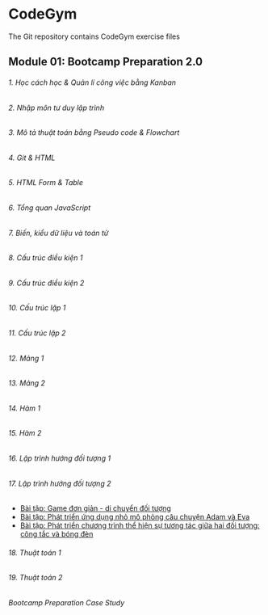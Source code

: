# CodeGym
The Git repository contains CodeGym exercise files
## Module 01: Bootcamp Preparation 2.0
###### 1. Học cách học & Quản lí công việc bằng Kanban
###### 2. Nhập môn tư duy lập trình
###### 3. Mô tả thuật toán bằng Pseudo code & Flowchart
###### 4. Git & HTML
###### 5. HTML Form & Table
###### 6. Tổng quan JavaScript
###### 7. Biến, kiểu dữ liệu và toán tử
###### 8. Cấu trúc điều kiện 1
###### 9. Cấu trúc điều kiện 2
###### 10. Cấu trúc lặp 1
###### 11. Cấu trúc lặp 2
###### 12. Mảng 1
###### 13. Mảng 2
###### 14. Hàm 1
###### 15. Hàm 2
###### 16. Lập trình hướng đối tượng 1
###### 17. Lập trình hướng đối tượng 2
- [Bài tập: Game đơn giản - di chuyển đối tượng](https://github.com/anhnbt-it/codegym-v2/tree/master/module-01/week-04-js-objects/sesson-17-js-oop-02/exercises-hero-games)
- [Bài tập: Phát triển ứng dụng nhỏ mô phỏng câu chuyện Adam và Eva](https://github.com/anhnbt-it/codegym-v2/tree/master/module-01/week-04-js-objects/sesson-17-js-oop-02/exercises-adam-eva)
- [Bài tập: Phát triển chương trình thể hiện sự tương tác giữa hai đối tượng: công tắc và bóng đèn](https://github.com/anhnbt-it/codegym-v2/tree/master/module-01/week-04-js-objects/sesson-17-js-oop-02/exercises-switch-button-and-electriclamp)
###### 18. Thuật toán 1
###### 19. Thuật toán 2
###### Bootcamp Preparation Case Study